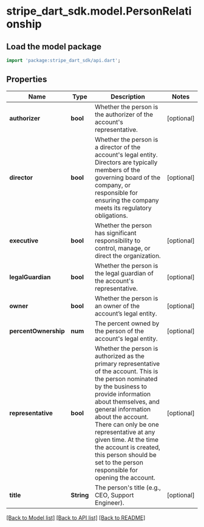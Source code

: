 # stripe_dart_sdk.model.PersonRelationship

## Load the model package
```dart
import 'package:stripe_dart_sdk/api.dart';
```

## Properties
Name | Type | Description | Notes
------------ | ------------- | ------------- | -------------
**authorizer** | **bool** | Whether the person is the authorizer of the account's representative. | [optional] 
**director** | **bool** | Whether the person is a director of the account's legal entity. Directors are typically members of the governing board of the company, or responsible for ensuring the company meets its regulatory obligations. | [optional] 
**executive** | **bool** | Whether the person has significant responsibility to control, manage, or direct the organization. | [optional] 
**legalGuardian** | **bool** | Whether the person is the legal guardian of the account's representative. | [optional] 
**owner** | **bool** | Whether the person is an owner of the account’s legal entity. | [optional] 
**percentOwnership** | **num** | The percent owned by the person of the account's legal entity. | [optional] 
**representative** | **bool** | Whether the person is authorized as the primary representative of the account. This is the person nominated by the business to provide information about themselves, and general information about the account. There can only be one representative at any given time. At the time the account is created, this person should be set to the person responsible for opening the account. | [optional] 
**title** | **String** | The person's title (e.g., CEO, Support Engineer). | [optional] 

[[Back to Model list]](../README.md#documentation-for-models) [[Back to API list]](../README.md#documentation-for-api-endpoints) [[Back to README]](../README.md)



